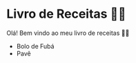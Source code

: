 # Livro de Receitas :man_cook:

Olá! Bem vindo ao meu livro de receitas :cookie::book:

- Bolo de Fubá
- Pavê
